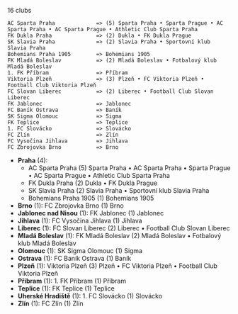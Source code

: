16 clubs

```
AC Sparta Praha             => (5) Sparta Praha • Sparta Prague • AC Sparta Praha • AC Sparta Prague • Athletic Club Sparta Praha
FK Dukla Praha              => (2) Dukla • FK Dukla Prague
SK Slavia Praha             => (2) Slavia Praha • Sportovní klub Slavia Praha
Bohemians Praha 1905        => Bohemians 1905
FK Mladá Boleslav           => (2) Mladá Boleslav • Fotbalový klub Mladá Boleslav
1. FK Příbram               => Příbram
Viktoria Plzeň              => (3) Plzeň • FC Viktoria Plzeň • Football Club Viktoria Plzeň
FC Slovan Liberec           => (2) Liberec • Football Club Slovan Liberec
FK Jablonec                 => Jablonec
FC Baník Ostrava            => Baník
SK Sigma Olomouc            => Sigma
FK Teplice                  => Teplice
1. FC Slovácko              => Slovácko
FC Zlín                     => Zlín
FC Vysočina Jihlava         => Jihlava
FC Zbrojovka Brno           => Brno
```



- **Praha** (4): 
  - AC Sparta Praha  (5) Sparta Praha • AC Sparta Praha • Sparta Prague • AC Sparta Prague • Athletic Club Sparta Praha
  - FK Dukla Praha  (2) Dukla • FK Dukla Prague
  - SK Slavia Praha  (2) Slavia Praha • Sportovní klub Slavia Praha
  - Bohemians Praha 1905  (1) Bohemians 1905
- **Brno** (1): FC Zbrojovka Brno  (1) Brno
- **Jablonec nad Nisou** (1): FK Jablonec  (1) Jablonec
- **Jihlava** (1): FC Vysočina Jihlava  (1) Jihlava
- **Liberec** (1): FC Slovan Liberec  (2) Liberec • Football Club Slovan Liberec
- **Mladá Boleslav** (1): FK Mladá Boleslav  (2) Mladá Boleslav • Fotbalový klub Mladá Boleslav
- **Olomouc** (1): SK Sigma Olomouc  (1) Sigma
- **Ostrava** (1): FC Baník Ostrava  (1) Baník
- **Plzeň** (1): Viktoria Plzeň  (3) Plzeň • FC Viktoria Plzeň • Football Club Viktoria Plzeň
- **Příbram** (1): 1. FK Příbram  (1) Příbram
- **Teplice** (1): FK Teplice  (1) Teplice
- **Uherské Hradiště** (1): 1. FC Slovácko  (1) Slovácko
- **Zlín** (1): FC Zlín  (1) Zlín


